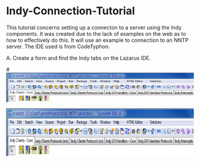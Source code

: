 # Indy-Connection-Tutorial

This tutorial concerns setting up a connecton to a server using the Indy components.  It was created due to the lack of examples on the web as to how to effectively do this.  It will use an example to connection to an NNTP server.  The IDE used is from CodeTyphon.

A. Create a form and find the Indy tabs on the Lazarus IDE.


#![Screenshot](/image/Indy.png)
<p align="center">
  <img src="/image/Indy.png" width="811" height="128">
</p>
